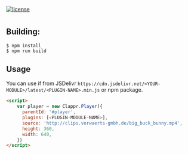 [![license](https://img.shields.io/badge/license-BSD--3--Clause-blue.svg)](https://img.shields.io/badge/license-BSD--3--Clause-blue.svg)

# <PLUGIN-NAME>

<PLUGIN-DESCRIPTION>

## Building:

```
$ npm install
$ npm run build
```

## Usage

You can use if from JSDelivr `https://cdn.jsdelivr.net/<YOUR-MODULE>/latest/<PLUGIN-NAME>.min.js` or npm package.

```html
<script>
    var player = new Clappr.Player({
      parentId: '#player',
      plugins: [<PLUGIN-MODULE-NAME>],
      source: 'http://clips.vorwaerts-gmbh.de/big_buck_bunny.mp4',
      height: 360,
      width: 640,
    })
</script>
```

